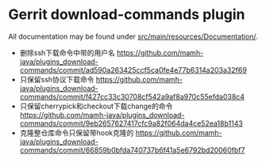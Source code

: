 # Gerrit download-commands plugin

All documentation may be found under
[src/main/resources/Documentation/](./src/main/resources/Documentation/).


  * 删除ssh下载命令中带的用户名 https://github.com/mamh-java/plugins_download-commands/commit/ad590a263425ccf5ca0fe4e77b6314a203a32f69
  * 只保留ssh协议下载命令 https://github.com/mamh-java/plugins_download-commands/commit/f427cc33c30708cf542a9af8a970c55efda038c4
  * 只保留cherrypick和checkout下载change的命令 https://github.com/mamh-java/plugins_download-commands/commit/9eb2657627417cfc9a82f064da4ce52ea18b1143
  * 克隆整仓库命令只保留带hook克隆的 https://github.com/mamh-java/plugins_download-commands/commit/66859b0bfda740737b6f41a5e6792bd20060fbf7
